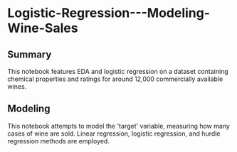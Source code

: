 # Logistic-Regression---Modeling-Wine-Sales

## Summary
This notebook features EDA and logistic regression on a dataset containing chemical properties and 
ratings for around 12,000 commercially available wines.

## Modeling
This notebook attempts to model the 'target' variable, measuring how many cases of wine are sold. Linear regression, logistic regression, and hurdle regression methods are employed.
